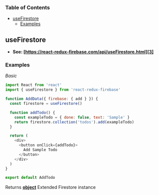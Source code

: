 <!-- Generated by documentation.js. Update this documentation by updating the source code. -->

### Table of Contents

-   [useFirestore][1]
    -   [Examples][2]

## useFirestore

-   **See: [https://react-redux-firebase.com/api/useFirestore.html][3]**

### Examples

_Basic_

```javascript
import React from 'react'
import { useFirestore } from 'react-redux-firebase'

function AddData({ firebase: { add } }) {
  const firestore = useFirestore()

  function addTodo() {
    const exampleTodo = { done: false, text: 'Sample' }
    return firestore.collection('todos').add(exampleTodo)
  }

  return (
    <div>
      <button onClick={addTodo}>
        Add Sample Todo
      </button>
    </div>
  )
}

export default AddTodo
```

Returns **[object][4]** Extended Firestore instance

[1]: #usefirestore

[2]: #examples

[3]: https://react-redux-firebase.com/api/useFirestore.html

[4]: https://developer.mozilla.org/docs/Web/JavaScript/Reference/Global_Objects/Object
